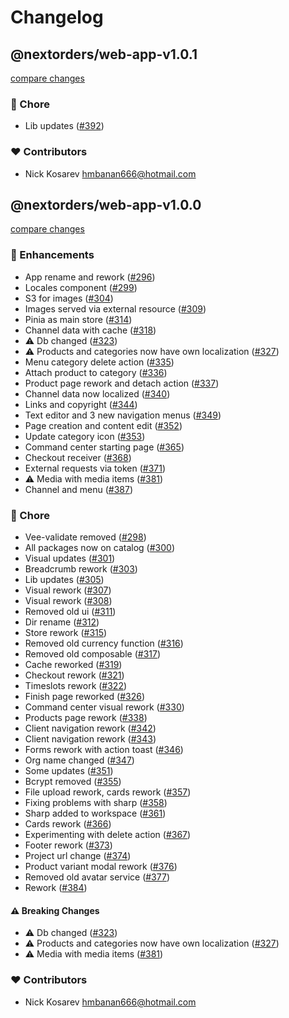 # Changelog


## @nextorders/web-app-v1.0.1

[compare changes](https://github.com/nextorders/food/compare/@nextorders/web-app-v1.0.0...@nextorders/web-app-v1.0.1)

### 🏡 Chore

- Lib updates ([#392](https://github.com/nextorders/food/pull/392))

### ❤️ Contributors

- Nick Kosarev <hmbanan666@hotmail.com>

## @nextorders/web-app-v1.0.0

[compare changes](https://github.com/nextorders/food/compare/@nextorders/web-app-v0.0.0...@nextorders/web-app-v1.0.0)

### 🚀 Enhancements

- App rename and rework ([#296](https://github.com/nextorders/food/pull/296))
- Locales component ([#299](https://github.com/nextorders/food/pull/299))
- S3 for images ([#304](https://github.com/nextorders/food/pull/304))
- Images served via external resource ([#309](https://github.com/nextorders/food/pull/309))
- Pinia as main store ([#314](https://github.com/nextorders/food/pull/314))
- Channel data with cache ([#318](https://github.com/nextorders/food/pull/318))
- ⚠️  Db changed ([#323](https://github.com/nextorders/food/pull/323))
- ⚠️  Products and categories now have own localization ([#327](https://github.com/nextorders/food/pull/327))
- Menu category delete action ([#335](https://github.com/nextorders/food/pull/335))
- Attach product to category ([#336](https://github.com/nextorders/food/pull/336))
- Product page rework and detach action ([#337](https://github.com/nextorders/food/pull/337))
- Channel data now localized ([#340](https://github.com/nextorders/food/pull/340))
- Links and copyright ([#344](https://github.com/nextorders/food/pull/344))
- Text editor and 3 new navigation menus ([#349](https://github.com/nextorders/food/pull/349))
- Page creation and content edit ([#352](https://github.com/nextorders/food/pull/352))
- Update category icon ([#353](https://github.com/nextorders/food/pull/353))
- Command center starting page ([#365](https://github.com/nextorders/food/pull/365))
- Checkout receiver ([#368](https://github.com/nextorders/food/pull/368))
- External requests via token ([#371](https://github.com/nextorders/food/pull/371))
- ⚠️  Media with media items ([#381](https://github.com/nextorders/food/pull/381))
- Channel and menu ([#387](https://github.com/nextorders/food/pull/387))

### 🏡 Chore

- Vee-validate removed ([#298](https://github.com/nextorders/food/pull/298))
- All packages now on catalog ([#300](https://github.com/nextorders/food/pull/300))
- Visual updates ([#301](https://github.com/nextorders/food/pull/301))
- Breadcrumb rework ([#303](https://github.com/nextorders/food/pull/303))
- Lib updates ([#305](https://github.com/nextorders/food/pull/305))
- Visual rework ([#307](https://github.com/nextorders/food/pull/307))
- Visual rework ([#308](https://github.com/nextorders/food/pull/308))
- Removed old ui ([#311](https://github.com/nextorders/food/pull/311))
- Dir rename ([#312](https://github.com/nextorders/food/pull/312))
- Store rework ([#315](https://github.com/nextorders/food/pull/315))
- Removed old currency function ([#316](https://github.com/nextorders/food/pull/316))
- Removed old composable ([#317](https://github.com/nextorders/food/pull/317))
- Cache reworked ([#319](https://github.com/nextorders/food/pull/319))
- Checkout rework ([#321](https://github.com/nextorders/food/pull/321))
- Timeslots rework ([#322](https://github.com/nextorders/food/pull/322))
- Finish page reworked ([#326](https://github.com/nextorders/food/pull/326))
- Command center visual rework ([#330](https://github.com/nextorders/food/pull/330))
- Products page rework ([#338](https://github.com/nextorders/food/pull/338))
- Client navigation rework ([#342](https://github.com/nextorders/food/pull/342))
- Client navigation rework ([#343](https://github.com/nextorders/food/pull/343))
- Forms rework with action toast ([#346](https://github.com/nextorders/food/pull/346))
- Org name changed ([#347](https://github.com/nextorders/food/pull/347))
- Some updates ([#351](https://github.com/nextorders/food/pull/351))
- Bcrypt removed ([#355](https://github.com/nextorders/food/pull/355))
- File upload rework, cards rework ([#357](https://github.com/nextorders/food/pull/357))
- Fixing problems with sharp ([#358](https://github.com/nextorders/food/pull/358))
- Sharp added to workspace ([#361](https://github.com/nextorders/food/pull/361))
- Cards rework ([#366](https://github.com/nextorders/food/pull/366))
- Experimenting with delete action ([#367](https://github.com/nextorders/food/pull/367))
- Footer rework ([#373](https://github.com/nextorders/food/pull/373))
- Project url change ([#374](https://github.com/nextorders/food/pull/374))
- Product variant modal rework ([#376](https://github.com/nextorders/food/pull/376))
- Removed old avatar service ([#377](https://github.com/nextorders/food/pull/377))
- Rework ([#384](https://github.com/nextorders/food/pull/384))

#### ⚠️ Breaking Changes

- ⚠️  Db changed ([#323](https://github.com/nextorders/food/pull/323))
- ⚠️  Products and categories now have own localization ([#327](https://github.com/nextorders/food/pull/327))
- ⚠️  Media with media items ([#381](https://github.com/nextorders/food/pull/381))

### ❤️ Contributors

- Nick Kosarev <hmbanan666@hotmail.com>

